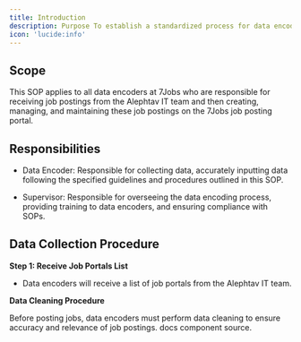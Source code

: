 ```yaml
---
title: Introduction
description: Purpose To establish a standardized process for data encoders at 7Jobs to efficiently and accurately post job openings on the job posting portal, ensuring consistency, effectiveness, and timeliness in attracting qualified candidates. .
icon: 'lucide:info'
---
```


## Scope

This SOP applies to all data encoders at 7Jobs who are responsible for receiving job postings from the Alephtav IT team and then creating, managing, and maintaining these job postings on the 7Jobs job posting portal.

## Responsibilities

- Data Encoder: Responsible for collecting data, accurately inputting data following the specified guidelines and procedures outlined in this SOP. 

- Supervisor: Responsible for overseeing the data encoding process, providing training to data encoders, and ensuring compliance with SOPs.

## Data Collection Procedure 

**Step 1: Receive Job Portals List**
- Data encoders will receive a list of job portals from the Alephtav IT team. 

**Data Cleaning Procedure** 

Before posting jobs, data encoders must perform data cleaning to ensure accuracy and relevance of job postings.  docs component source.

